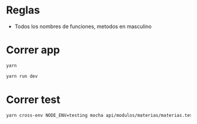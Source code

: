# Reglas

* Todos los nombres de funciones, metodos en masculino

# Correr app

```sh
yarn
```

```sh
yarn run dev
```

# Correr test

```sh
yarn cross-env NODE_ENV=testing mocha api/modulos/materias/materias.test.js
```


<!-- http://apidocjs.com/ 
	https://www.fastify.io/

-->